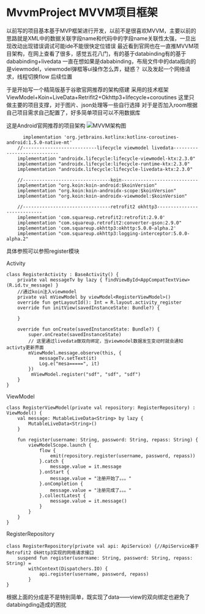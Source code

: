 # MvvmProject MVVM项目框架
以前写的项目基本基于MVP框架进行开发，以前不是很喜欢MVVM，主要以前的思路就是XML中的数据关联字段name和代码中的字段name关联性太强，一旦出现改动出现错误调试可能ide不能很快定位错误
最近看到官网也在一直推MVVM项目架构，在网上查看了很多，感觉五花八门，有的基于databinding有的基于dababinding+livedata 
一直在想如果是dababinding，布局文件中的data指向的是viewmodel，viewmodel弹框等ui操作怎么弄，疑惑？
以及发起一个网络请求，线程切换flow 后续位置


于是开始写一个精简版基于谷歌官网推荐的架构搭建
采用的技术框架 ViewModel+Koin+LiveData+Retrifit2+Okhttp3+lifecycle+coroutines 这里只做主要的项目支撑，对于图片、json处理等一些自行选择
对于是否加入room根据自己项目需求自己配置了，好多简单项目可以不用数据库

这是Android官网推荐的项目架构
![MVVM架构图](https://developer.android.com/topic/libraries/architecture/images/final-architecture.png?hl=zh_cn)

```
	  implementation 'org.jetbrains.kotlinx:kotlinx-coroutines-android:1.5.0-native-mt'
    //---------------------------lifecycle viewmodel livedata----------------------------
    implementation "androidx.lifecycle:lifecycle-viewmodel-ktx:2.3.0"
    implementation "androidx.lifecycle:lifecycle-runtime-ktx:2.3.0"
    implementation "androidx.lifecycle:lifecycle-livedata-ktx:2.3.0"

    //--------------------------------koin----------------------------
    implementation "org.koin:koin-android:$koinVersion"
    implementation "org.koin:koin-androidx-scope:$koinVersion"
    implementation "org.koin:koin-androidx-viewmodel:$koinVersion"

    //--------------------------------retrofit2 okhttp3----------------------------
    implementation 'com.squareup.retrofit2:retrofit:2.9.0'
    implementation "com.squareup.retrofit2:converter-gson:2.9.0"
    implementation 'com.squareup.okhttp3:okhttp:5.0.0-alpha.2'
    implementation "com.squareup.okhttp3:logging-interceptor:5.0.0-alpha.2"
```
具体参照可以参照register模块

Activity
```
class RegisterActivity : BaseActivity() {
    private val messageTv by lazy { findViewById<AppCompatTextView>(R.id.tv_message) }
    //通过koin注入viewmodel
    private val mViewModel by viewModel<RegisterViewModel>()
    override fun getLayoutId(): Int = R.layout.activity_register
    override fun initView(savedInstanceState: Bundle?) {

    }

    override fun onCreate(savedInstanceState: Bundle?) {
        super.onCreate(savedInstanceState)
        // 这里通过livedata做双向绑定，当viewmodel数据发生变动时就会通知activty更新界面
        mViewModel.message.observe(this, {
            messageTv.setText(it)
            Log.e("mesa=====", it)
        })
         mViewModel.register("sdf", "sdf", "sdf")
    }
}
```
ViewModel
```
class RegisterViewModel(private val repository: RegisterRepository) : ViewModel() {
    val message: MutableLiveData<String> by lazy {
        MutableLiveData<String>()
    }

    fun register(username: String, password: String, repass: String) {
        viewModelScope.launch {
            flow {
                emit(repository.register(username, password, repass))
            }.catch {
                message.value = it.message
            }.onStart {
                message.value = "注册开始了。。。"
            }.onCompletion {
                message.value = "注册完成了。。。"
            }.collectLatest {
                message.value = it.message()
            }
        }
    }
}
```
RegisterRepository
```
class RegisterRepository(private val api: ApiService) {//ApiService基于Retrofit2 OkHttp3实现的网络请求接口
    suspend fun register(username: String, password: String, repass: String) =
        withContext(Dispatchers.IO) {
            api.register(username, password, repass)
        }
}
```

根据上面的分成是不是特别简单，既实现了data——view的双向绑定也避免了databingding造成的困扰

